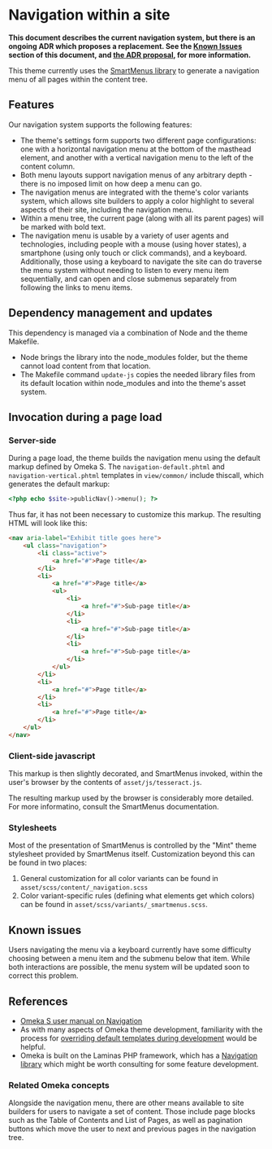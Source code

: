 # Navigation within a site

**This document describes the current navigation system, but there is an ongoing
ADR which proposes a replacement. See the [Known Issues](#known-issues) section of this document,
and [the ADR proposal](https://github.com/MITLibraries/mitlibraries-theme-omeka/pull/43), for more information.**

This theme currently uses the [SmartMenus library](https://www.smartmenus.org/) to generate a navigation menu
of all pages within the content tree.


## Features

Our navigation system supports the following features:

* The theme's settings form supports two different page configurations: one with
  a horizontal navigation menu at the bottom of the masthead element, and
  another with a vertical navigation menu to the left of the content column.
* Both menu layouts support navigation menus of any arbitrary depth - there is
  no imposed limit on how deep a menu can go.
* The navigation menus are integrated with the theme's color variants system,
  which allows site builders to apply a color highlight to several aspects of
  their site, including the navigation menu.  
* Within a menu tree, the current page (along with all its parent pages) will be
  marked with bold text.
* The navigation menu is usable by a variety of user agents and technologies,
  including people with a mouse (using hover states), a smartphone (using only
  touch or click commands), and a keyboard. Additionally, those using a keyboard
  to navigate the site can do traverse the menu system without needing to listen
  to every menu item sequentially, and can open and close submenus separately
  from following the links to menu items.


## Dependency management and updates

This dependency is managed via a combination of Node and the theme Makefile.

* Node brings the library into the node_modules folder, but the theme cannot
  load content from that location.
* The Makefile command `update-js` copies the needed library files from its
  default location within node_modules and into the theme's asset system.


## Invocation during a page load

### Server-side

During a page load, the theme builds the navigation menu using the default
markup defined by Omeka S. The `navigation-default.phtml` and 
`navigation-vertical.phtml` templates in `view/common/` include thiscall, which
generates the default markup:

```php
<?php echo $site->publicNav()->menu(); ?>
```

Thus far, it has not been necessary to customize this markup. The resulting HTML
will look like this:

```html
<nav aria-label="Exhibit title goes here">
    <ul class="navigation">
        <li class="active">
            <a href="#">Page title</a>
        </li>
        <li>
            <a href="#">Page title</a>
            <ul>
                <li>
                    <a href="#">Sub-page title</a>
                </li>
                <li>
                    <a href="#">Sub-page title</a>
                </li>
                <li>
                    <a href="#">Sub-page title</a>
                </li>
            </ul>
        </li>
        <li>
            <a href="#">Page title</a>
        </li>
        <li>
            <a href="#">Page title</a>
        </li>
    </ul>
</nav>
```

### Client-side javascript

This markup is then slightly decorated, and SmartMenus invoked, within the
user's browser by the contents of `asset/js/tesseract.js`.

The resulting markup used by the browser is considerably more detailed. For more
informatino, consult the SmartMenus documentation.

### Stylesheets

Most of the presentation of SmartMenus is controlled by the "Mint" theme
stylesheet provided by SmartMenus itself. Customization beyond this can be found
in two places:

1. General customization for all color variants can be found in 
   `asset/scss/content/_navigation.scss`
2. Color variant-specific rules (defining what elements get which colors) can
   be found in `asset/scss/variants/_smartmenus.scss`.


## Known issues

Users navigating the menu via a keyboard currently have some difficulty choosing
between a menu item and the submenu below that item. While both interactions are
possible, the menu system will be updated soon to correct this problem.


## References

- [Omeka S user manual on Navigation](https://omeka.org/s/docs/user-manual/sites/site_navigation/)
- As with many aspects of Omeka theme development, familiarity with the process
  for [overriding default templates during development](https://omeka.org/s/docs/developer/themes/theme_modifications/) would be helpful.
- Omeka is built on the Laminas PHP framework, which has a [Navigation library](https://docs.laminas.dev/laminas-navigation/)
  which might be worth consulting for some feature development.

### Related Omeka concepts

Alongside the navigation menu, there are other means available to site builders
for users to navigate a set of content. Those include page blocks such as the
Table of Contents and List of Pages, as well as pagination buttons which move
the user to next and previous pages in the navigation tree.
